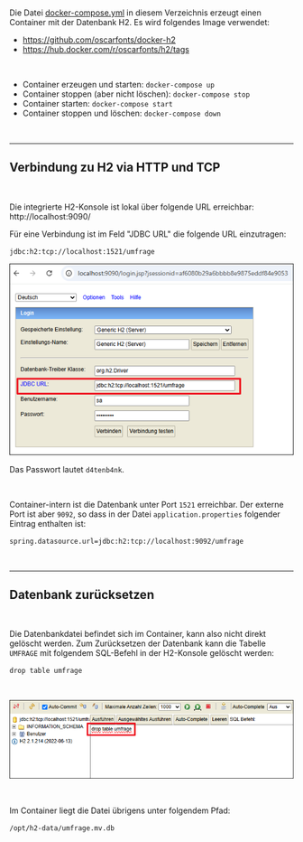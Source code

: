 <br>

Die Datei [docker-compose.yml](docker-compose.yml) in diesem Verzeichnis erzeugt einen Container mit der Datenbank H2. 
Es wird folgendes Image verwendet:
* https://github.com/oscarfonts/docker-h2
* https://hub.docker.com/r/oscarfonts/h2/tags

<br>

* Container erzeugen und starten: `docker-compose up`
* Container stoppen (aber nicht löschen): `docker-compose stop`
* Container starten: `docker-compose start`
* Container stoppen und löschen: `docker-compose down`

<br>

----

## Verbindung zu H2 via HTTP und TCP ##

<br>

Die integrierte H2-Konsole ist lokal über folgende URL erreichbar: http://localhost:9090/

Für eine Verbindung ist im Feld "JDBC URL" die folgende URL einzutragen: 
```
jdbc:h2:tcp://localhost:1521/umfrage
```

![Screenshot H2-Konsole](screenshot_1.png)

Das Passwort lautet `d4tenb4nk`.

<br>

Container-intern ist die Datenbank unter Port `1521` erreichbar.
Der externe Port ist aber `9092`, so dass in der Datei `application.properties`
folgender Eintrag enthalten ist:
```
spring.datasource.url=jdbc:h2:tcp://localhost:9092/umfrage
```

<br>

----

## Datenbank zurücksetzen ##

<br>

Die Datenbankdatei befindet sich im Container, kann also nicht direkt gelöscht werden.
Zum Zurücksetzen der Datenbank kann die Tabelle `UMFRAGE` mit folgendem SQL-Befehl
in der H2-Konsole gelöscht werden:
```
drop table umfrage
```

<br>

![screenshot](screenshot_2.png)

<br>

Im Container liegt die Datei übrigens unter folgendem Pfad:
```
/opt/h2-data/umfrage.mv.db
```